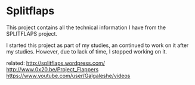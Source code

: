 Splitflaps
==========
This project contains all the technical information I have from the SPLITFLAPS project.

I started this project as part of my studies, an continued to work on it after my studies. However, due to lack of time, I stopped working on it.

related:
http://splitflaps.wordpress.com/
http://www.0x20.be/Project_Flappers
https://www.youtube.com/user/Galgaleshe/videos

